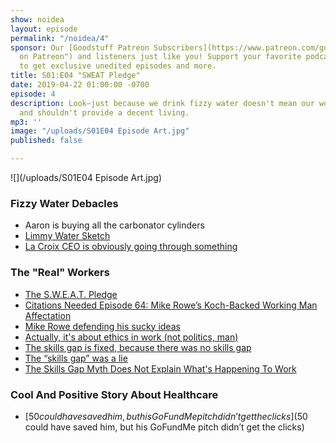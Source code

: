 ```yaml
---
show: noidea
layout: episode
permalink: "/noidea/4"
sponsor: Our [Goodstuff Patreon Subscribers](https://www.patreon.com/goodstuff "Goodstuff
  on Patreon") and listeners just like you! Support your favorite podcasts directly
  to get exclusive unedited episodes and more.
title: S01:E04 "SWEAT Pledge"
date: 2019-04-22 01:00:00 -0700
episode: 4
description: Look—just because we drink fizzy water doesn't mean our work isn't valuable
  and shouldn't provide a decent living.
mp3: ''
image: "/uploads/S01E04 Episode Art.jpg"
published: false

---
```

![](/uploads/S01E04 Episode Art.jpg)

### Fizzy Water Debacles

* Aaron is buying all the carbonator cylinders
* [Limmy Water Sketch](https://www.youtube.com/watch?v=GceNsojnMf0)
* [La Croix CEO is obviously going through something](https://www.vox.com/the-goods/2019/3/8/18256206/lacroix-earnings-brand-handicapped-nick-caporella)

### The "Real" Workers

* [The S.W.E.A.T. Pledge](https://www.notion.so/S01-E04-35ce9d3a170843cea1f0a5d84cc3445c#c6598e30c5b048f99a9a34fa5a7da1e3)
* [Citations Needed Episode 64: Mike Rowe’s Koch-Backed Working Man Affectation](https://soundcloud.com/citationsneeded/episode-64-mike-rowes-koch-backed-working-man-affectation)
* [Mike Rowe defending his sucky ideas](http://mikerowe.com/2019/02/off-the-wall-i-find-parts-of-the-s-w-e-a-t-pledge-problematic/)
* [Actually, it's about ethics in work (not politics, man)](https://www.louderwithcrowder.com/mike-rowe-shares-important-message-about-work-not-politics/)
* [The skills gap is fixed, because there was no skills gap](https://www.washingtonpost.com/business/2019/01/14/skills-gap-is-fixed-because-there-was-no-skills-gap/?utm_term=.5e77d5df58d9)
* [The “skills gap” was a lie](https://www.vox.com/2019/1/7/18166951/skills-gap-modestino-shoag-ballance)
* [The Skills Gap Myth Does Not Explain What's Happening To Work](https://www.forbes.com/sites/angelahanks/2018/06/26/the-skills-gap-myth-does-not-explain-whats-happening-to-work/#3a93f4835282)

### Cool And Positive Story About Healthcare

* [$50 could have saved him, but his GoFundMe pitch didn’t get the clicks]($50 could have saved him, but his GoFundMe pitch didn’t get the clicks)